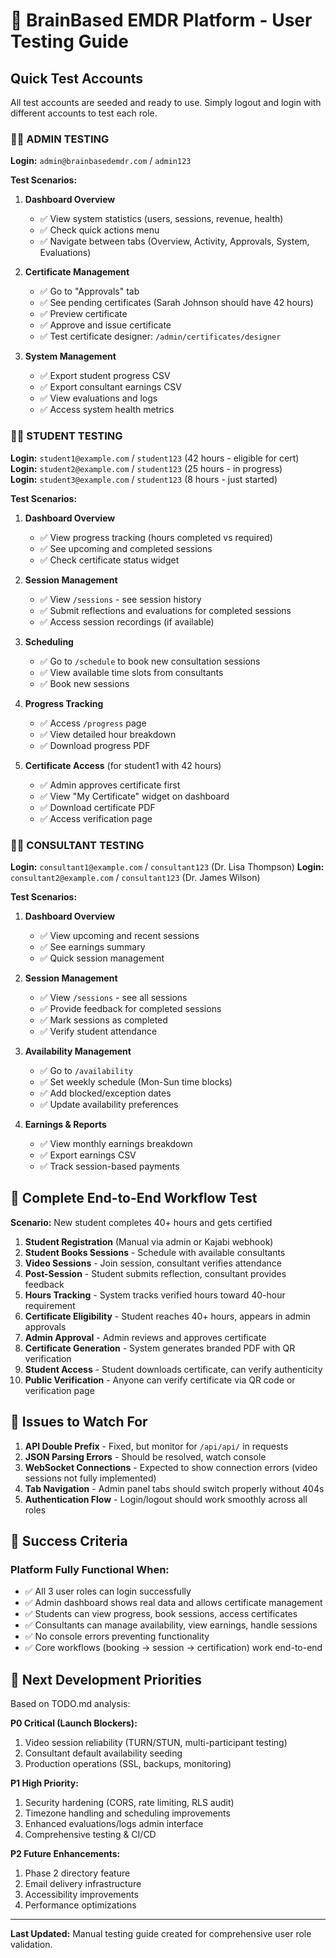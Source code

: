 # 🧪 BrainBased EMDR Platform - User Testing Guide

## Quick Test Accounts

All test accounts are seeded and ready to use. Simply logout and login with different accounts to test each role.

### 👨‍💼 ADMIN TESTING
**Login:** `admin@brainbasedemdr.com` / `admin123`

**Test Scenarios:**
1. **Dashboard Overview**
   - ✅ View system statistics (users, sessions, revenue, health)
   - ✅ Check quick actions menu
   - ✅ Navigate between tabs (Overview, Activity, Approvals, System, Evaluations)

2. **Certificate Management**
   - ✅ Go to "Approvals" tab
   - ✅ See pending certificates (Sarah Johnson should have 42 hours)
   - ✅ Preview certificate
   - ✅ Approve and issue certificate
   - ✅ Test certificate designer: `/admin/certificates/designer`

3. **System Management**
   - ✅ Export student progress CSV
   - ✅ Export consultant earnings CSV
   - ✅ View evaluations and logs
   - ✅ Access system health metrics

### 👩‍🎓 STUDENT TESTING
**Login:** `student1@example.com` / `student123` (42 hours - eligible for cert)
**Login:** `student2@example.com` / `student123` (25 hours - in progress)  
**Login:** `student3@example.com` / `student123` (8 hours - just started)

**Test Scenarios:**
1. **Dashboard Overview**
   - ✅ View progress tracking (hours completed vs required)
   - ✅ See upcoming and completed sessions
   - ✅ Check certificate status widget

2. **Session Management**
   - ✅ View `/sessions` - see session history
   - ✅ Submit reflections and evaluations for completed sessions
   - ✅ Access session recordings (if available)

3. **Scheduling**
   - ✅ Go to `/schedule` to book new consultation sessions
   - ✅ View available time slots from consultants
   - ✅ Book new sessions

4. **Progress Tracking**
   - ✅ Access `/progress` page
   - ✅ View detailed hour breakdown
   - ✅ Download progress PDF

5. **Certificate Access** (for student1 with 42 hours)
   - ✅ Admin approves certificate first
   - ✅ View "My Certificate" widget on dashboard
   - ✅ Download certificate PDF
   - ✅ Access verification page

### 👨‍⚕️ CONSULTANT TESTING
**Login:** `consultant1@example.com` / `consultant123` (Dr. Lisa Thompson)
**Login:** `consultant2@example.com` / `consultant123` (Dr. James Wilson)

**Test Scenarios:**
1. **Dashboard Overview**
   - ✅ View upcoming and recent sessions
   - ✅ See earnings summary
   - ✅ Quick session management

2. **Session Management**
   - ✅ View `/sessions` - see all sessions
   - ✅ Provide feedback for completed sessions
   - ✅ Mark sessions as completed
   - ✅ Verify student attendance

3. **Availability Management**
   - ✅ Go to `/availability`
   - ✅ Set weekly schedule (Mon-Sun time blocks)
   - ✅ Add blocked/exception dates
   - ✅ Update availability preferences

4. **Earnings & Reports**
   - ✅ View monthly earnings breakdown
   - ✅ Export earnings CSV
   - ✅ Track session-based payments

## 🔄 Complete End-to-End Workflow Test

**Scenario:** New student completes 40+ hours and gets certified

1. **Student Registration** (Manual via admin or Kajabi webhook)
2. **Student Books Sessions** - Schedule with available consultants
3. **Video Sessions** - Join session, consultant verifies attendance  
4. **Post-Session** - Student submits reflection, consultant provides feedback
5. **Hours Tracking** - System tracks verified hours toward 40-hour requirement
6. **Certificate Eligibility** - Student reaches 40+ hours, appears in admin approvals
7. **Admin Approval** - Admin reviews and approves certificate
8. **Certificate Generation** - System generates branded PDF with QR verification
9. **Student Access** - Student downloads certificate, can verify authenticity
10. **Public Verification** - Anyone can verify certificate via QR code or verification page

## 🐛 Issues to Watch For

1. **API Double Prefix** - Fixed, but monitor for `/api/api/` in requests
2. **JSON Parsing Errors** - Should be resolved, watch console
3. **WebSocket Connections** - Expected to show connection errors (video sessions not fully implemented)
4. **Tab Navigation** - Admin panel tabs should switch properly without 404s
5. **Authentication Flow** - Login/logout should work smoothly across all roles

## 🎯 Success Criteria

### Platform Fully Functional When:
- ✅ All 3 user roles can login successfully
- ✅ Admin dashboard shows real data and allows certificate management
- ✅ Students can view progress, book sessions, access certificates
- ✅ Consultants can manage availability, view earnings, handle sessions
- ✅ No console errors preventing functionality
- ✅ Core workflows (booking → session → certification) work end-to-end

## 🚀 Next Development Priorities

Based on TODO.md analysis:

**P0 Critical (Launch Blockers):**
1. Video session reliability (TURN/STUN, multi-participant testing)
2. Consultant default availability seeding  
3. Production operations (SSL, backups, monitoring)

**P1 High Priority:**
1. Security hardening (CORS, rate limiting, RLS audit)
2. Timezone handling and scheduling improvements
3. Enhanced evaluations/logs admin interface
4. Comprehensive testing & CI/CD

**P2 Future Enhancements:**
1. Phase 2 directory feature
2. Email delivery infrastructure  
3. Accessibility improvements
4. Performance optimizations

---

**Last Updated:** Manual testing guide created for comprehensive user role validation.
